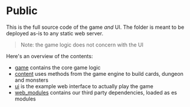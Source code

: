 # Public

This is the full source code of the game _and_ UI. The folder is meant to be deployed as-is to any static web server.

>  Note: the game logic does not concern with the UI

Here's an overview of the contents:

- [game](game) contains the core game logic
- [content](content) uses methods from the game engine to build cards, dungeon and monsters
- [ui](ui) is the example web interface to actually play the game
- [web_modules](web_modules) contains our third party dependencies, loaded as es modules
